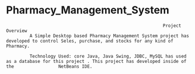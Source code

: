 # Pharmacy_Management_System
                                                                Project Overview 
             A Simple Desktop based Pharmacy Management System project has developed to control Seles, purchase, and stocks for any kind of Pharmacy.
             
             Technology Used: core Java, Java Swing, JDBC, MySQL has used as a database for this project . This project has developed inside of the                 NetBeans IDE.
